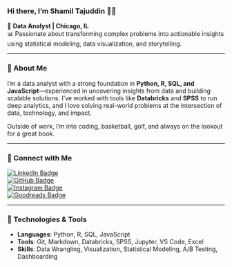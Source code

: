 ### Hi there, I’m **Shamil Tajuddin** 👋🏽

📍 **Data Analyst | Chicago, IL**  
📊 Passionate about transforming complex problems into actionable insights using statistical modeling, data visualization, and storytelling.

---

### 🌟 About Me

I’m a data analyst with a strong foundation in **Python, R, SQL, and JavaScript**—experienced in uncovering insights from data and building scalable solutions. I’ve worked with tools like **Databricks** and **SPSS** to run deep analytics, and I love solving real-world problems at the intersection of data, technology, and impact.

Outside of work, I’m into coding, basketball, golf, and always on the lookout for a great book.

---

### 🔗 Connect with Me

[![LinkedIn Badge](https://img.shields.io/badge/LinkedIn-Connect-blue)](https://www.linkedin.com/in/yourlinkedin)  
[![GitHub Badge](https://img.shields.io/badge/GitHub-Follow-black)](https://github.com/yourgithub)  
[![Instagram Badge](https://img.shields.io/badge/Instagram-Follow-red)](https://instagram.com/yourinstagram)  
[![Goodreads Badge](https://img.shields.io/badge/Goodreads-Book%20Recs-yellow)](https://www.goodreads.com/user/show/yourgoodreads)

---

### 🧰 Technologies & Tools

- **Languages**: Python, R, SQL, JavaScript  
- **Tools**: Git, Markdown, Databricks, SPSS, Jupyter, VS Code, Excel  
- **Skills**: Data Wrangling, Visualization, Statistical Modeling, A/B Testing, Dashboarding
